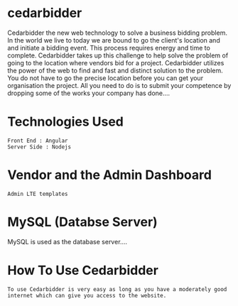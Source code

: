 # cedarbidder
   Cedarbidder the new web technology to solve a business bidding problem. In the world we live to today we are bound to go the client's location and and initiate a bidding event. This process requires energy and time to complete. Cedarbidder takes up this challenge to help solve the problem of going to the location where vendors bid for a project. Cedarbidder utilizes the power of the web to find and fast and distinct solution to the problem. You do not have to go the precise location before you can get your organisation the project. All you need to do is to submit your competence by dropping some of the works your company has done....  


# Technologies Used
    Front End : Angular
    Server Side : Nodejs 
  
  # Vendor and the Admin Dashboard
    Admin LTE templates
    
    
# MySQL (Databse Server)
  MySQL is used as the database server....
# How To Use Cedarbidder 
    To use Cedarbidder is very easy as long as you have a moderately good internet which can give you access to the website.
  
